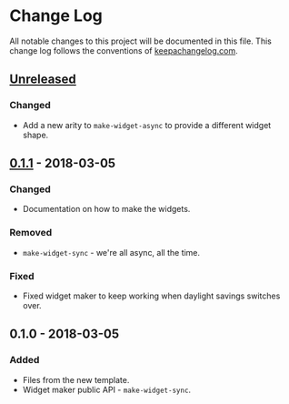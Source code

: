 # Change Log
All notable changes to this project will be documented in this file. This change log follows the conventions of [keepachangelog.com](http://keepachangelog.com/).

## [Unreleased]
### Changed
- Add a new arity to `make-widget-async` to provide a different widget shape.

## [0.1.1] - 2018-03-05
### Changed
- Documentation on how to make the widgets.

### Removed
- `make-widget-sync` - we're all async, all the time.

### Fixed
- Fixed widget maker to keep working when daylight savings switches over.

## 0.1.0 - 2018-03-05
### Added
- Files from the new template.
- Widget maker public API - `make-widget-sync`.

[Unreleased]: https://github.com/your-name/foobar/compare/0.1.1...HEAD
[0.1.1]: https://github.com/your-name/foobar/compare/0.1.0...0.1.1
